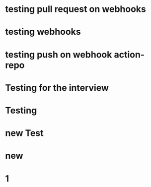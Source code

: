 # testing pull request on webhooks
# testing webhooks
# testing push on webhook action-repo
# Testing for the interview
# Testing
# new Test
# new 
# 1